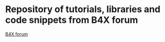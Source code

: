# Repository of tutorials, libraries and code snippets from B4X forum
[B4X forum](https://www.b4x.com/android/forum/)

